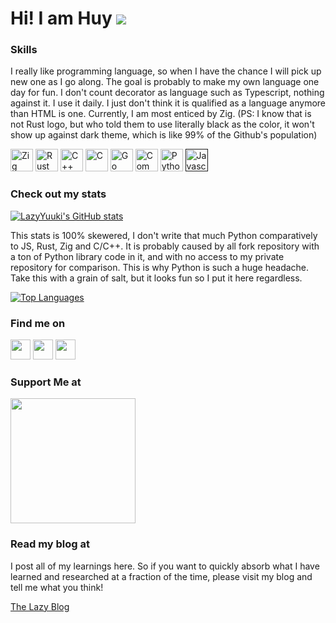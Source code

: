 Hi! I am Huy ![](https://user-images.githubusercontent.com/18350557/176309783-0785949b-9127-417c-8b55-ab5a4333674e.gif)
=============================================================================================================================

### Skills

I really like programming language, so when I have the chance I will pick up new one as I go along. The goal is probably to make my own language one day for fun. I don't count decorator as language such as Typescript, nothing against it. I use it daily. I just don't think it is qualified as a language anymore than HTML is one. Currently, I am most enticed by Zig. (PS: I know that is not Rust logo, but who told them to use literally black as the color, it won't show up against dark theme, which is like 99% of the Github's population)

<p align="left">
<a href="https://ziglang.org/" target="_blank" rel="noreferrer"><img src="https://ziglang.org/zig-logo-light.svg" height="36" alt="Zig" /></a>
<a href="https://www.rust-lang.org/" target="_blank" rel="noreferrer"><img src="https://rustacean.net/assets/rustacean-flat-happy.png" height="36" alt="Rust" /></a>
<a href="https://isocpp.org/" target="_blank" rel="noreferrer"><img src="https://isocpp.org/assets/images/cpp_logo.png" height="36" alt="C++" /></a>
<a href="https://www.open-std.org/jtc1/sc22/wg14/" target="_blank" rel="noreferrer"><img src="https://upload.wikimedia.org/wikipedia/commons/1/19/C_Logo.png" height="36" alt="C" /></a>
<a href="https://go.dev/" target="_blank" rel="noreferrer"><img src="https://go.dev/images/go-logo-white.svg" height="36" alt="Go" /></a>
<a href="https://common-lisp.net/" target="_blank" rel="noreferrer"><img src="https://common-lisp.net/static/imgs/lisplogo.png" height="36" alt="Common Lisp" /></a>
<a href="https://www.python.org/" target="_blank" rel="noreferrer"><img src="https://www.python.org/static/img/python-logo.png" height="36" alt="Python" /></a>
<a href="" target="_blank" rel="noreferrer"><img src="https://upload.wikimedia.org/wikipedia/commons/thumb/6/6a/JavaScript-logo.png/768px-JavaScript-logo.png" height="36" alt="Javascript" /></a>
</p>

### Check out my stats

<a href="http://www.github.com/LazyYuuki"><img src="https://github-readme-stats.vercel.app/api?username=LazyYuuki&show_icons=true&hide=&count_private=true&title_color=ffffff&text_color=14b8a6&icon_color=ec4899&bg_color=1c1917&hide_border=true&show_icons=true" alt="LazyYuuki's GitHub stats" /></a>

This stats is 100% skewered, I don't write that much Python comparatively to JS, Rust, Zig and C/C++. It is probably caused by all fork repository with a ton of Python library code in it, and with no access to my private repository for comparison. This is why Python is such a huge headache. Take this with a grain of salt, but it looks fun so I put it here regardless.

<a href="https://github.com/LazyYuuki" align="left"><img src="https://github-readme-stats.vercel.app/api/top-langs/?username=LazyYuuki&langs_count=12&title_color=ffffff&text_color=14b8a6&icon_color=ec4899&bg_color=1c1917&hide_border=true&locale=en&custom_title=Top%20%Public%20%Languages&layout=compact&theme=highcontrast" alt="Top Languages" /></a>

### Find me on

<p align="left"> 
  <a href="https://www.github.com/LazyYuuki" target="_blank" rel="noreferrer"><img src="https://raw.githubusercontent.com/danielcranney/readme-generator/main/public/icons/socials/github.svg" width="32" height="32" /></a> 
  <a href="https://www.linkedin.com/in/buiquanghuy" target="_blank" rel="noreferrer"><img src="https://raw.githubusercontent.com/danielcranney/readme-generator/main/public/icons/socials/linkedin.svg" width="32" height="32" /></a> 
  <a href="https://www.threads.net/@lazy.yuuki.og" target="_blank" rel="noreferrer"><img src="https://raw.githubusercontent.com/danielcranney/readme-generator/main/public/icons/socials/threads.svg" width="32" height="32" /></a>
</p>

### Support Me at

<a href="https://www.buymeacoffee.com/LazyYuuki"><img src="https://cdn.buymeacoffee.com/buttons/v2/default-yellow.png" width="200" /></a>

### Read my blog at

I post all of my learnings here. So if you want to quickly absorb what I have learned and researched at a fraction of the time, please visit my blog and tell me what you think!

<a href="https://lazyyuuki.github.io/">The Lazy Blog</a>
